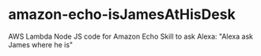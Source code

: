 # amazon-echo-isJamesAtHisDesk
AWS Lambda Node JS code for Amazon Echo Skill to ask Alexa: "Alexa ask James where he is"
